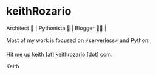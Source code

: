 # keithRozario

 Architect 📐  |  Pythonista 🐍  |  Blogger 👨‍💻  |
 
 Most of my work is focused on ⚡serverless⚡ and Python.
 
 Hit me up keith [at] keithrozario [dot] com.
 
 Keith
